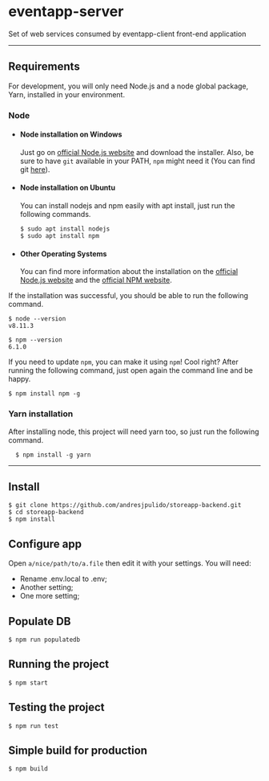 # eventapp-server 

Set of web services consumed by eventapp-client front-end application 

---
## Requirements

For development, you will only need Node.js and a node global package, Yarn, installed in your environment.

### Node
- #### Node installation on Windows

  Just go on [official Node.js website](https://nodejs.org/) and download the installer.
Also, be sure to have `git` available in your PATH, `npm` might need it (You can find git [here](https://git-scm.com/)).

- #### Node installation on Ubuntu

  You can install nodejs and npm easily with apt install, just run the following commands.

      $ sudo apt install nodejs
      $ sudo apt install npm

- #### Other Operating Systems
  You can find more information about the installation on the [official Node.js website](https://nodejs.org/) and the [official NPM website](https://npmjs.org/).

If the installation was successful, you should be able to run the following command.

    $ node --version
    v8.11.3

    $ npm --version
    6.1.0

If you need to update `npm`, you can make it using `npm`! Cool right? After running the following command, just open again the command line and be happy.

    $ npm install npm -g

###
### Yarn installation
  After installing node, this project will need yarn too, so just run the following command.

      $ npm install -g yarn

---

## Install

    $ git clone https://github.com/andresjpulido/storeapp-backend.git
    $ cd storeapp-backend
    $ npm install

## Configure app

Open `a/nice/path/to/a.file` then edit it with your settings. You will need:

- Rename .env.local to .env;
- Another setting;
- One more setting;

## Populate DB

    $ npm run populatedb

## Running the project

    $ npm start

## Testing the project

    $ npm run test


## Simple build for production

    $ npm build